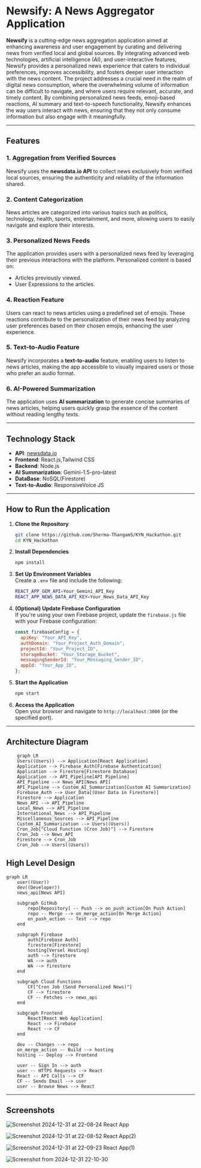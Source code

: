 # Newsify: A News Aggregator Application

**Newsify** is a cutting-edge news aggregation application aimed at enhancing awareness and user engagement by curating and delivering news from verified local and global sources. By integrating advanced web technologies, artificial intelligence (AI), and user-interactive features, Newsify provides a personalized news experience that caters to individual preferences, improves accessibility, and fosters deeper user interaction with the news content. 
The project addresses a crucial need in the realm of digital news consumption, where the overwhelming volume of information can be difficult to navigate, and where users require relevant, accurate, and timely content. By combining personalized news feeds, emoji-based reactions, AI summary and text-to-speech functionality, Newsify enhances the way users interact with news, ensuring that they not only consume information but also engage with it meaningfully.

---

## Features

### 1. Aggregation from Verified Sources
Newsify uses the **newsdata.io API** to collect news exclusively from verified local sources, ensuring the authenticity and reliability of the information shared.

### 2. Content Categorization
News articles are categorized into various topics such as politics, technology, health, sports, entertainment, and more, allowing users to easily navigate and explore their interests.

### 3. Personalized News Feeds
The application provides users with a personalized news feed by leveraging their previous interactions with the platform. Personalized content is based on:
- Articles previously viewed.
- User Expressions to the articles.

### 4. Reaction Feature
Users can react to news articles using a predefined set of emojis. These reactions contribute to the personalization of their news feed by analyzing user preferences based on their chosen emojis, enhancing the user experience.

### 5. Text-to-Audio Feature
Newsify incorporates a **text-to-audio** feature, enabling users to listen to news articles, making the app accessible to visually impaired users or those who prefer an audio format.

### 6. AI-Powered Summarization
The application uses **AI summarization** to generate concise summaries of news articles, helping users quickly grasp the essence of the content without reading lengthy texts.

---

## Technology Stack

- **API**: [newsdata.io](https://newsdata.io/)
- **Frontend**: React.js,Tailwind CSS
- **Backend**: Node.js 
- **AI Summarization**: Gemini-1.5-pro-latest
- **DataBase**: NoSQL(Firestore)
- **Text-to-Audio**: ResponsiveVoice JS

---

## How to Run the Application

1. **Clone the Repository**  
   ```bash
   git clone https://github.com/Sherma-ThangamS/KYN_Hackathon.git
   cd KYN_Hackathon
   ```
   
2. **Install Dependencies**  
    ```bash
    npm install
    ```

3. **Set Up Environment Variables**  
    Create a `.env` file and include the following:  
    ```bash
    REACT_APP_GEM_API=Your_Gemini_API_Key
    REACT_APP_NEWS_DATA_API_KEY=Your_News_Data_API_Key
    ```
    
4. **(Optional) Update Firebase Configuration**  
    If you're using your own Firebase project, update the `firebase.js` file with your Firebase configuration:  
    ```javascript
    const firebaseConfig = {
      apiKey: "Your_API_Key",
      authDomain: "Your_Project_Auth_Domain",
      projectId: "Your_Project_ID",
      storageBucket: "Your_Storage_Bucket",
      messagingSenderId: "Your_Messaging_Sender_ID",
      appId: "Your_App_ID",
    };

    ```

5. **Start the Application**  
    ```bash
    npm start
    ```

6. **Access the Application**  
    Open your browser and navigate to `http://localhost:3000` (or the specified port).

--- 

## Architecture Diagram 

```mermaid
    graph LR
    Users((Users)) --> Application[React Application]
    Application --> Firebase_Auth[Firebase Authentication]
    Application --> Firestore[Firestore Database]
    Application --> API_Pipeline[API Pipeline]
    API_Pipeline --> News_API[News API]
    API_Pipeline --> Custom_AI_Summarization[Custom AI Summarization]
    Firebase_Auth --> User_Data[(User Data in Firestore)]
    Firestore --> Application
    News_API --> API_Pipeline
    Local_News --> API_Pipeline
    International_News --> API_Pipeline
    Miscellaneous_Sources --> API_Pipeline
    Custom_AI_Summarization --> Users((Users))
    Cron_Job["Cloud Function (Cron Job)"] --> Firestore
    Cron_Job --> News_API
    Firestore --> Cron_Job
    Cron_Job --> Users((Users))
```
## High Level Design
```mermaid
graph LR
    user((User))
    dev((Developer))
    news_api[News API]
    
    subgraph GitHub
        repo[Repository] -- Push --> on_push_action[On Push Action]
        repo -- Merge --> on_merge_action[On Merge Action]
        on_push_action -- Test --> repo
    end
    
    subgraph Firebase
        auth[Firebase Auth]
        firestore[Firestore]
        hosting[Versel Hosting]
        auth --> firestore
        WA --> auth
        WA --> firestore
    end
    
    subgraph Cloud Functions
        CF["Cron Job (Send Personalized News)"]
        CF --> firestore
        CF -- Fetches --> news_api
    end
    
    subgraph Frontend
        React[React Web Application]
        React --> Firebase
        React --> CF
    end
    
    dev -- Changes --> repo
    on_merge_action -- Build --> hosting
    hosting -- Deploy --> Frontend
    
    user -- Sign In --> auth
    user -- HTTPS Requests --> React
    React -- API Calls --> CF
    CF -- Sends Email --> user
    user -- Browse News --> React

```
---
## Screenshots
![Screenshot 2024-12-31 at 22-08-24 React App](https://github.com/user-attachments/assets/90934b28-117d-4dda-9e51-133097ebabe1)

![Screenshot 2024-12-31 at 22-08-52 React App(2)](https://github.com/user-attachments/assets/df372086-0ea0-4b18-9e96-8df890fb22c6)

![Screenshot 2024-12-31 at 22-09-23 React App(1)](https://github.com/user-attachments/assets/9f9e5320-5942-4271-9c76-d543386ffd31)

![Screenshot from 2024-12-31 22-10-30](https://github.com/user-attachments/assets/b1f51cb0-b711-4715-b947-d679319cd8a5)
